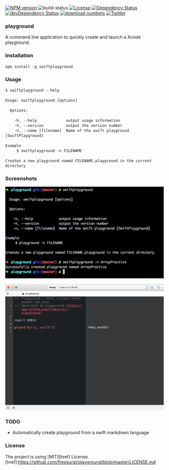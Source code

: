 [![NPM version][npm-image]][npm-url]
![build-status](https://travis-ci.org/freesuraj/playground.svg?branch=master)
[![License](https://img.shields.io/badge/license-MIT-green.svg?style=flat)](https://github.com/freesuraj/playground/blob/master/LICENSE.md)
[![Dependency Status](https://david-dm.org/freesuraj/playground.svg)](https://david-dm.org/freesuraj/playground)
[![devDependency Status](https://david-dm.org/freesuraj/playground/dev-status.svg)](https://david-dm.org/freesuraj/playground#info=devDependencies)
[![download  numbers](https://img.shields.io/npm/dt/swiftplayground.svg)](https://www.npmjs.com/package/swiftplayground)
[![Twitter](https://img.shields.io/badge/twitter-@iosCook-blue.svg?style=flat)](http://twitter.com/iosCook)

### playground
A command line application to quickly create and launch a Xcode playground.

### Installation
```
npm install -g swiftplayground

```
### Usage

```
$ swiftplayground --help

Usage: swiftplayground [options]

  Options:

    -h, --help             output usage information
    -V, --version          output the version number
    -n, --name [filename]  Name of the swift playground [SwiftPlayground]

Example
     $ swiftplayground -n FILENAME

Creates a new playground named FILENAME.playground in the current directory
```
### Screenshots
![command_line](https://github.com/freesuraj/playground/blob/master/assets/screenshots/Screenshot%202016-01-17%2023.35.55.png?raw=true)

![swift_pg](https://github.com/freesuraj/playground/blob/master/assets/screenshots/Screenshot%202016-01-17%2023.36.17.png?raw=true)

### TODO
- Automatically create playground from a swift markdown language

### License
The project is using [MIT][href] License.
[href]:https://github.com/freesuraj/playground/blob/master/LICENSE.md

[npm-url]: https://npmjs.org/package/swiftplayground
[npm-image]: https://img.shields.io/npm/v/swiftplayground.svg
